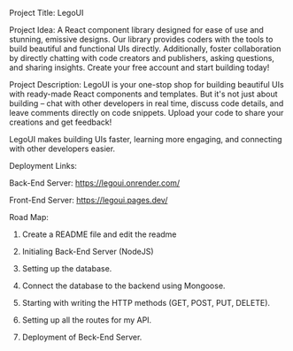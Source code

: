 Project Title: LegoUI 

Project Idea: A React component library designed for ease of use and stunning, emissive designs. Our library provides coders with the tools to build beautiful and functional UIs directly. Additionally, foster collaboration by directly chatting with code creators and publishers, asking questions, and sharing insights. Create your free account and start building today!

Project Description: LegoUI is your one-stop shop for building beautiful UIs with ready-made React components and templates. But it's not just about building – chat with other developers in real time, discuss code details, and leave comments directly on code snippets. Upload your code to share your creations and get feedback!

LegoUI makes building UIs faster, learning more engaging, and connecting with other developers easier.

Deployment Links:

Back-End Server: https://legoui.onrender.com/

Front-End Server: https://legoui.pages.dev/



Road Map: 

1. Create a README file and edit the readme

2. Initialing Back-End  Server (NodeJS)

3. Setting up the database. 

4. Connect the database to the backend using Mongoose.

5. Starting with writing the HTTP methods (GET, POST, PUT, DELETE).

6. Setting up all the routes for my API.

7. Deployment of Beck-End Server.

